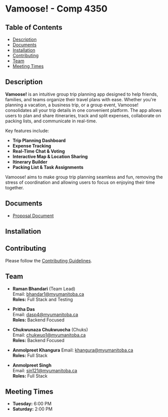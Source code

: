 # Vamoose! - Comp 4350

## Table of Contents

- [Description](#description)
- [Documents](#documents)
- [Installation](#installation)
- [Contributing](#contributing)
- [Team](#team)
- [Meeting Times](#meeting-times)


## Description

**Vamoose!** is an intuitive group trip planning app designed to help friends, families, and teams organize their travel plans with ease. Whether you're planning a vacation, a business trip, or a group event, Vamoose! consolidates all your trip details in one convenient platform. The app allows users to plan and share itineraries, track and split expenses, collaborate on packing lists, and communicate in real-time.

Key features include:
- **Trip Planning Dashboard**
- **Expense Tracking**
- **Real-Time Chat & Voting**
- **Interactive Map & Location Sharing**
- **Itinerary Builder**
- **Packing List & Task Assignments**

Vamoose! aims to make group trip planning seamless and fun, removing the stress of coordination and allowing users to focus on enjoying their time together.



## Documents

- [Proposal Document](./Documentation/project_proposal.md)



## Installation



## Contributing
Please follow the [Contributing Guidelines](./Documentation/CONTRIBUTING.md).



## Team

- **Raman Bhandari** (Team Lead)  
  Email: bhandar1@myumanitoba.ca  
  **Roles:** Full Stack and Testing

- **Pritha Das**  
  Email: dasp4@myumanitoba.ca  
  **Roles:** Backend Focused

- **Chukwunaza Chukwuocha** (Chuks)  
  Email: chukwuo1@myumanitoba.ca  
  **Roles:** Backend Focused

- **Anmolpreet Khangura** 
  Email: khangura@myumanitoba.ca  
  **Roles:** Full Stack

- **Anmolpreet Singh**  
  Email: sin121@myumanitoba.ca  
  **Roles:** Full Stack



## Meeting Times

- **Tuesday:** 6:00 PM
- **Saturday:** 2:00 PM



